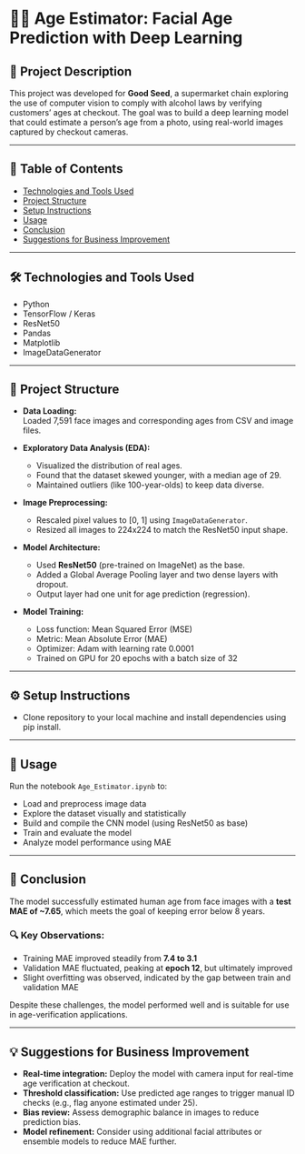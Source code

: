 # 🧑‍💻 Age Estimator: Facial Age Prediction with Deep Learning

## 📍 Project Description

This project was developed for **Good Seed**, a supermarket chain exploring the use of computer vision to comply with alcohol laws by verifying customers’ ages at checkout. The goal was to build a deep learning model that could estimate a person’s age from a photo, using real-world images captured by checkout cameras.

---

## 📑 Table of Contents

- [Technologies and Tools Used](#technologies-and-tools-used)  
- [Project Structure](#project-structure)  
- [Setup Instructions](#setup-instructions)  
- [Usage](#usage)  
- [Conclusion](#conclusion)  
- [Suggestions for Business Improvement](#suggestions-for-business-improvement)  

---

## 🛠️ Technologies and Tools Used

- Python  
- TensorFlow / Keras  
- ResNet50  
- Pandas  
- Matplotlib  
- ImageDataGenerator  

---

## 🧭 Project Structure

- **Data Loading:**  
  Loaded 7,591 face images and corresponding ages from CSV and image files.

- **Exploratory Data Analysis (EDA):**  
  - Visualized the distribution of real ages.  
  - Found that the dataset skewed younger, with a median age of 29.  
  - Maintained outliers (like 100-year-olds) to keep data diverse.

- **Image Preprocessing:**  
  - Rescaled pixel values to [0, 1] using `ImageDataGenerator`.  
  - Resized all images to 224x224 to match the ResNet50 input shape.

- **Model Architecture:**  
  - Used **ResNet50** (pre-trained on ImageNet) as the base.  
  - Added a Global Average Pooling layer and two dense layers with dropout.  
  - Output layer had one unit for age prediction (regression).

- **Model Training:**  
  - Loss function: Mean Squared Error (MSE)  
  - Metric: Mean Absolute Error (MAE)  
  - Optimizer: Adam with learning rate 0.0001  
  - Trained on GPU for 20 epochs with a batch size of 32

---

## ⚙️ Setup Instructions
- Clone repository to your local machine and install dependencies using pip install.

---

## 🚀 Usage

Run the notebook `Age_Estimator.ipynb` to:

- Load and preprocess image data  
- Explore the dataset visually and statistically  
- Build and compile the CNN model (using ResNet50 as base)  
- Train and evaluate the model  
- Analyze model performance using MAE  

---

## 🧾 Conclusion

The model successfully estimated human age from face images with a **test MAE of ~7.65**, which meets the goal of keeping error below 8 years.

### 🔍 Key Observations:

- Training MAE improved steadily from **7.4 to 3.1**  
- Validation MAE fluctuated, peaking at **epoch 12**, but ultimately improved  
- Slight overfitting was observed, indicated by the gap between train and validation MAE  

Despite these challenges, the model performed well and is suitable for use in age-verification applications.

---

## 💡 Suggestions for Business Improvement

- **Real-time integration:** Deploy the model with camera input for real-time age verification at checkout.  
- **Threshold classification:** Use predicted age ranges to trigger manual ID checks (e.g., flag anyone estimated under 25).  
- **Bias review:** Assess demographic balance in images to reduce prediction bias.  
- **Model refinement:** Consider using additional facial attributes or ensemble models to reduce MAE further.
